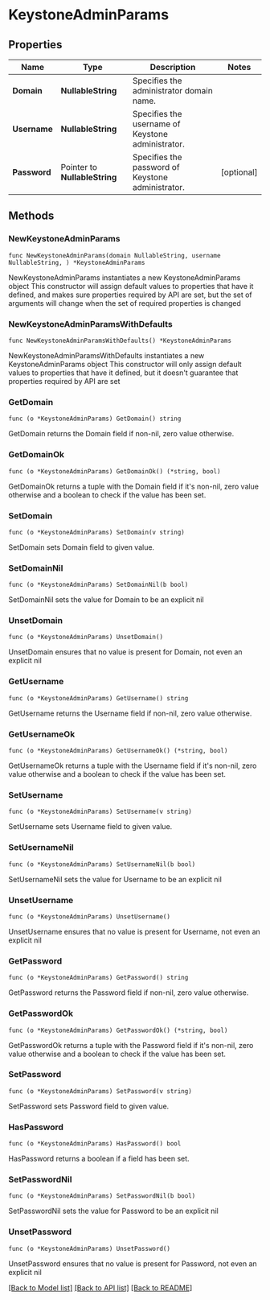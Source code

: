 # KeystoneAdminParams

## Properties

Name | Type | Description | Notes
------------ | ------------- | ------------- | -------------
**Domain** | **NullableString** | Specifies the administrator domain name. | 
**Username** | **NullableString** | Specifies the username of Keystone administrator. | 
**Password** | Pointer to **NullableString** | Specifies the password of Keystone administrator. | [optional] 

## Methods

### NewKeystoneAdminParams

`func NewKeystoneAdminParams(domain NullableString, username NullableString, ) *KeystoneAdminParams`

NewKeystoneAdminParams instantiates a new KeystoneAdminParams object
This constructor will assign default values to properties that have it defined,
and makes sure properties required by API are set, but the set of arguments
will change when the set of required properties is changed

### NewKeystoneAdminParamsWithDefaults

`func NewKeystoneAdminParamsWithDefaults() *KeystoneAdminParams`

NewKeystoneAdminParamsWithDefaults instantiates a new KeystoneAdminParams object
This constructor will only assign default values to properties that have it defined,
but it doesn't guarantee that properties required by API are set

### GetDomain

`func (o *KeystoneAdminParams) GetDomain() string`

GetDomain returns the Domain field if non-nil, zero value otherwise.

### GetDomainOk

`func (o *KeystoneAdminParams) GetDomainOk() (*string, bool)`

GetDomainOk returns a tuple with the Domain field if it's non-nil, zero value otherwise
and a boolean to check if the value has been set.

### SetDomain

`func (o *KeystoneAdminParams) SetDomain(v string)`

SetDomain sets Domain field to given value.


### SetDomainNil

`func (o *KeystoneAdminParams) SetDomainNil(b bool)`

 SetDomainNil sets the value for Domain to be an explicit nil

### UnsetDomain
`func (o *KeystoneAdminParams) UnsetDomain()`

UnsetDomain ensures that no value is present for Domain, not even an explicit nil
### GetUsername

`func (o *KeystoneAdminParams) GetUsername() string`

GetUsername returns the Username field if non-nil, zero value otherwise.

### GetUsernameOk

`func (o *KeystoneAdminParams) GetUsernameOk() (*string, bool)`

GetUsernameOk returns a tuple with the Username field if it's non-nil, zero value otherwise
and a boolean to check if the value has been set.

### SetUsername

`func (o *KeystoneAdminParams) SetUsername(v string)`

SetUsername sets Username field to given value.


### SetUsernameNil

`func (o *KeystoneAdminParams) SetUsernameNil(b bool)`

 SetUsernameNil sets the value for Username to be an explicit nil

### UnsetUsername
`func (o *KeystoneAdminParams) UnsetUsername()`

UnsetUsername ensures that no value is present for Username, not even an explicit nil
### GetPassword

`func (o *KeystoneAdminParams) GetPassword() string`

GetPassword returns the Password field if non-nil, zero value otherwise.

### GetPasswordOk

`func (o *KeystoneAdminParams) GetPasswordOk() (*string, bool)`

GetPasswordOk returns a tuple with the Password field if it's non-nil, zero value otherwise
and a boolean to check if the value has been set.

### SetPassword

`func (o *KeystoneAdminParams) SetPassword(v string)`

SetPassword sets Password field to given value.

### HasPassword

`func (o *KeystoneAdminParams) HasPassword() bool`

HasPassword returns a boolean if a field has been set.

### SetPasswordNil

`func (o *KeystoneAdminParams) SetPasswordNil(b bool)`

 SetPasswordNil sets the value for Password to be an explicit nil

### UnsetPassword
`func (o *KeystoneAdminParams) UnsetPassword()`

UnsetPassword ensures that no value is present for Password, not even an explicit nil

[[Back to Model list]](../README.md#documentation-for-models) [[Back to API list]](../README.md#documentation-for-api-endpoints) [[Back to README]](../README.md)


